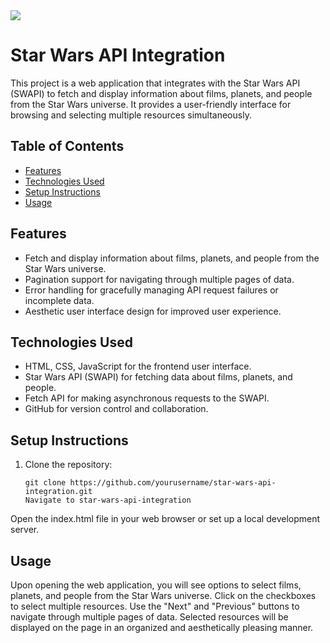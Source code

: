 <img src="https://www.google.com/search?sca_esv=e87afa569a3be21d&sxsrf=ACQVn08cbb1LWGpSqdaeNFvG508A-kIzww:1708093969848&q=star+wars+api&tbm=isch&source=lnms&sa=X&ved=2ahUKEwia7sLyibCEAxU2bEEAHeyWANIQ0pQJegQIFBAB&biw=1366&bih=641&dpr=1#imgrc=cy9-AkY2goTInM">

# Star Wars API Integration

This project is a web application that integrates with the Star Wars API (SWAPI) to fetch and display information about films, planets, and people from the Star Wars universe. It provides a user-friendly interface for browsing and selecting multiple resources simultaneously.

## Table of Contents

- [Features](#features)
- [Technologies Used](#technologies-used)
- [Setup Instructions](#setup-instructions)
- [Usage](#usage)


## Features

- Fetch and display information about films, planets, and people from the Star Wars universe.
- Pagination support for navigating through multiple pages of data.
- Error handling for gracefully managing API request failures or incomplete data.
- Aesthetic user interface design for improved user experience.

## Technologies Used

- HTML, CSS, JavaScript for the frontend user interface.
- Star Wars API (SWAPI) for fetching data about films, planets, and people.
- Fetch API for making asynchronous requests to the SWAPI.
- GitHub for version control and collaboration.

## Setup Instructions

1. Clone the repository:

   ```Vscode
   git clone https://github.com/yourusername/star-wars-api-integration.git
   Navigate to star-wars-api-integration

Open the index.html file in your web browser or set up a local development server.

## Usage
Upon opening the web application, you will see options to select films, planets, and people from the Star Wars universe.
Click on the checkboxes to select multiple resources.
Use the "Next" and "Previous" buttons to navigate through multiple pages of data.
Selected resources will be displayed on the page in an organized and aesthetically pleasing manner.
